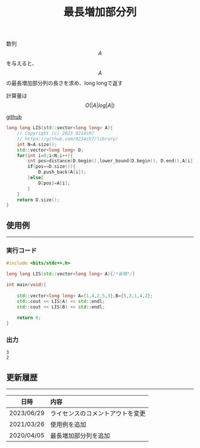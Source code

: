 ﻿---
title: "最長増加部分列"
permalink: /posts/lis
writer: 0214sh7
layout: library
---

数列$$A$$を与えると、$$A$$の最長増加部分列の長さを求め、long longで返す


計算量は$$Ο(\vert A \vert log \vert A \vert)$$

[github](https://github.com/0214sh7/procon-library/blob/master/algorithm/longest%20increasing%20subsequence.cpp)

```cpp
long long LIS(std::vector<long long> A){
    // Copyright (c) 2023 0214sh7
    // https://github.com/0214sh7/library/
    int N=A.size();
    std::vector<long long> D;
    for(int i=0;i<N;i++){
        int pos=distance(D.begin(),lower_bound(D.begin(), D.end(),A[i]));
        if(pos==D.size()){
            D.push_back(A[i]);
        }else{
            D[pos]=A[i];
        }
    }
    return D.size();
}
```

## 使用例
***

### 実行コード
```cpp
#include <bits/stdc++.h>

long long LIS(std::vector<long long> A){/*省略*/}

int main(void){
    
    std::vector<long long> A={1,4,2,5,3},B={5,3,1,4,2};
    std::cout << LIS(A) << std::endl;
    std::cout << LIS(B) << std::endl;
    
    return 0;
}
```

### 出力
```
3
2
```


## 更新履歴
***

| 日時 | 内容 |
| :---: | :--- |
| 2023/06/29 | ライセンスのコメントアウトを変更 |
| 2021/03/26 | 使用例を追加 |
| 2020/04/05 | 最長増加部分列を追加 |